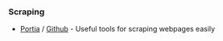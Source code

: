 ### Scraping

- [Portia](http://scrapinghub.com/portia/) / [Github](https://github.com/scrapinghub/portia/) - Useful tools for scraping webpages easily
